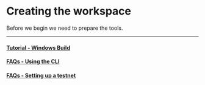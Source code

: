 # Creating the workspace
Before we begin we need to prepare the tools.

---
#### [Tutorial - Windows Build](tutorial-windows-build.md)
#### [FAQs - Using the CLI](faqs-cli.md)
#### [FAQs - Setting up a testnet](faqs-testnet.md)